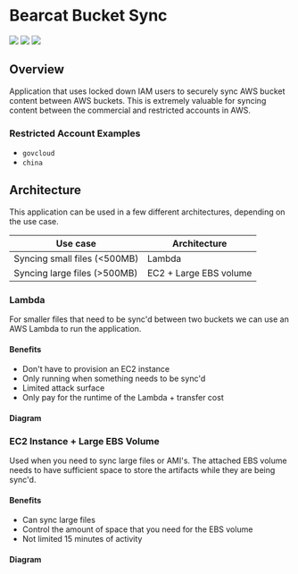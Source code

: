 # Bearcat Bucket Sync

![](https://github.com/ArdusJax/bearcat/workflows/Production/badge.svg) ![](https://github.com/ArdusJax/bearcat/workflows/Development/badge.svg) ![](https://github.com/ArdusJax/bearcat/workflows/Cargo%20Security%20Audit/badge.svg)

## Overview

Application that uses locked down IAM users to securely sync AWS bucket content between AWS buckets. This is extremely valuable for syncing content between the commercial and restricted accounts in AWS.

### Restricted Account Examples

- `govcloud`
- `china`

## Architecture

This application can be used in a few different architectures, depending on the use case.

| Use case | Architecture|
|----------|-------------|
|Syncing small files (<500MB)|Lambda
|Syncing large files (>500MB)|EC2 + Large EBS volume

### Lambda

For smaller files that need to be sync'd between two buckets we can use an AWS Lambda to run the application.

#### Benefits

- Don't have to provision an EC2 instance
- Only running when something needs to be sync'd
- Limited attack surface
- Only pay for the runtime of the Lambda + transfer cost

#### Diagram

### EC2 Instance + Large EBS Volume

Used when you need to sync large files or AMI's. The attached EBS volume needs to have sufficient space to store the artifacts while they are being sync'd.

#### Benefits

- Can sync large files
- Control the amount of space that you need for the EBS volume
- Not limited 15 minutes of activity

#### Diagram
